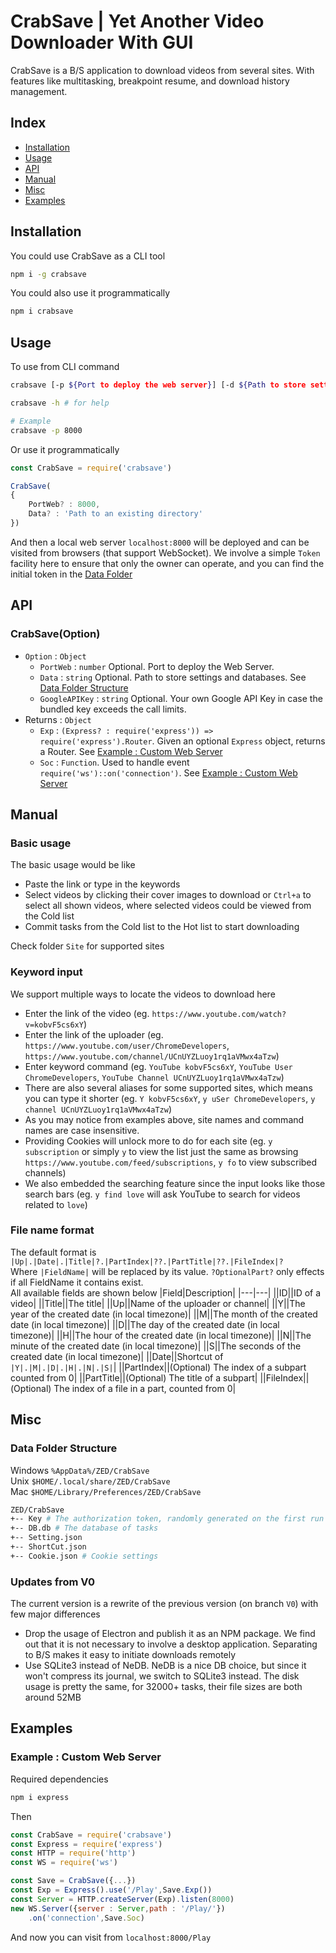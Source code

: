 # CrabSave | Yet Another Video Downloader With GUI

CrabSave is a B/S application to download videos from several sites. With features like multitasking, breakpoint resume, and download history management.



## Index
+ [Installation](#installation)
+ [Usage](#usage)
+ [API](#api)
+ [Manual](#manual)
+ [Misc](#misc)
+ [Examples](#examples)



## Installation
You could use CrabSave as a CLI tool
```sh
npm i -g crabsave
```
You could also use it programmatically
```sh
npm i crabsave
```



## Usage
To use from CLI command
```sh
crabsave [-p ${Port to deploy the web server}] [-d ${Path to store settings}]

crabsave -h # for help

# Example
crabsave -p 8000
```
Or use it programmatically
```js
const CrabSave = require('crabsave')

CrabSave(
{
	PortWeb? : 8000,
	Data? : 'Path to an existing directory'
})
```

And then a local web server `localhost:8000` will be deployed and can be visited from browsers (that support WebSocket). We involve a simple `Token` facility here to ensure that only the owner can operate, and you can find the initial token in the [Data Folder](#data-folder-structure)



## API

### CrabSave(Option)
+ `Option` : `Object`
	+ `PortWeb` : `number` Optional. Port to deploy the Web Server.
	+ `Data` : `string` Optional. Path to store settings and databases. See [Data Folder Structure](#data-folder-structure)
	+ `GoogleAPIKey` : `string` Optional. Your own Google API Key in case the bundled key exceeds the call limits.
+ Returns : `Object`
	+ `Exp` : `(Express? : require('express')) => require('express').Router`. Given an optional `Express` object, returns a Router. See [Example : Custom Web Server][ExWeb]
	+ `Soc` : `Function`. Used to handle event `require('ws')::on('connection')`. See [Example : Custom Web Server][ExWeb]



## Manual

### Basic usage
The basic usage would be like
+ Paste the link or type in the keywords
+ Select videos by clicking their cover images to download or `Ctrl+a` to select all shown videos, where selected videos could be viewed from the Cold list
+ Commit tasks from the Cold list to the Hot list to start downloading

Check folder `Site` for supported sites

### Keyword input
We support multiple ways to locate the videos to download here
+ Enter the link of the video (eg. `https://www.youtube.com/watch?v=kobvF5cs6xY`)
+ Enter the link of the uploader (eg. `https://www.youtube.com/user/ChromeDevelopers`, `https://www.youtube.com/channel/UCnUYZLuoy1rq1aVMwx4aTzw`)
+ Enter keyword command (eg. `YouTube kobvF5cs6xY`, `YouTube User ChromeDevelopers`, `YouTube Channel UCnUYZLuoy1rq1aVMwx4aTzw`)
+ There are also several aliases for some supported sites, which means you can type it shorter (eg. `Y kobvF5cs6xY`, `y uSer ChromeDevelopers`, `y channel UCnUYZLuoy1rq1aVMwx4aTzw`)
+ As you may notice from examples above, site names and command names are case insensitive.
+ Providing Cookies will unlock more to do for each site (eg. `y subscription` or simply `y` to view the list just the same as browsing `https://www.youtube.com/feed/subscriptions`, `y fo` to view subscribed channels)
+ We also embedded the searching feature since the input looks like those search bars (eg. `y find love` will ask YouTube to search for videos related to `love`)

### File name format
The default format is `|Up|.|Date|.|Title|?.|PartIndex|??.|PartTitle|??.|FileIndex|?`  
Where `|FieldName|` will be replaced by its value. `?OptionalPart?` only effects if all FieldName it contains exist.  
All available fields are shown below
|Field|Description|
|---|---|
|\|ID\||ID of a video|
|\|Title\||The title|
|\|Up\||Name of the uploader or channel|
|\|Y\||The year of the created date (in local timezone)|
|\|M\||The month of the created date (in local timezone)|
|\|D\||The day of the created date (in local timezone)|
|\|H\||The hour of the created date (in local timezone)|
|\|N\||The minute of the created date (in local timezone)|
|\|S\||The seconds of the created date (in local timezone)|
|\|Date\||Shortcut of `|Y|.|M|.|D|.|H|.|N|.|S|`|
|\|PartIndex\||(Optional) The index of a subpart counted from 0|
|\|PartTitle\||(Optional) The title of a subpart|
|\|FileIndex\||(Optional) The index of a file in a part, counted from 0|



## Misc

### Data Folder Structure
Windows `%AppData%/ZED/CrabSave`  
Unix `$HOME/.local/share/ZED/CrabSave`  
Mac `$HOME/Library/Preferences/ZED/CrabSave`  
```sh
ZED/CrabSave
+-- Key # The authorization token, randomly generated on the first run
+-- DB.db # The database of tasks
+-- Setting.json
+-- ShortCut.json
+-- Cookie.json # Cookie settings 
```

### Updates from V0
The current version is a rewrite of the previous version (on branch `V0`) with few major differences
+ Drop the usage of Electron and publish it as an NPM package. We find out that it is not necessary to involve a desktop application. Separating to B/S makes it easy to initiate downloads remotely
+ Use SQLite3 instead of NeDB. NeDB is a nice DB choice, but since it won't compress its journal, we switch to SQLite3 instead. The disk usage is pretty the same, for 32000+ tasks, their file sizes are both around 52MB



## Examples

### Example : Custom Web Server
Required dependencies
```sh
npm i express
```
Then
```js
const CrabSave = require('crabsave')
const Express = require('express')
const HTTP = require('http')
const WS = require('ws')

const Save = CrabSave({...})
const Exp = Express().use('/Play',Save.Exp())
const Server = HTTP.createServer(Exp).listen(8000)
new WS.Server({server : Server,path : '/Play/'})
	.on('connection',Save.Soc)
```
And now you can visit from `localhost:8000/Play`



[ExWeb]: #example--custom-web-server